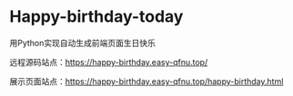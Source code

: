 # Happy-birthday-today

用Python实现自动生成前端页面生日快乐

远程源码站点：<https://happy-birthday.easy-qfnu.top/>

展示页面站点：<https://happy-birthday.easy-qfnu.top/happy-birthday.html>

